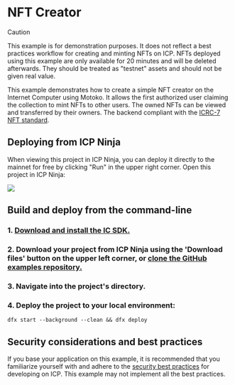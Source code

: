 # NFT Creator

> [!CAUTION]
> This example is for demonstration purposes. It does not reflect a best practices workflow for creating and minting NFTs on ICP.
> NFTs deployed using this example are only available for 20 minutes and will be deleted afterwards. They should be treated as "testnet" assets and should not be given real value.

This example demonstrates how to create a simple NFT creator on the Internet Computer using Motoko. It allows the first authorized user claiming the collection to mint NFTs to other users. The owned NFTs can be viewed and transferred by their owners. The backend compliant with the [ICRC-7 NFT standard](https://github.com/dfinity/ICRC/blob/main/ICRCs/ICRC-7/ICRC-7.md).

## Deploying from ICP Ninja

When viewing this project in ICP Ninja, you can deploy it directly to the mainnet for free by clicking "Run" in the upper right corner. Open this project in ICP Ninja:

[![](https://icp.ninja/assets/open.svg)](https://icp.ninja/i?g=https://github.com/dfinity/examples/motoko/nft-creator)

## Build and deploy from the command-line

### 1. [Download and install the IC SDK.](https://internetcomputer.org/docs/building-apps/getting-started/install)

### 2. Download your project from ICP Ninja using the 'Download files' button on the upper left corner, or [clone the GitHub examples repository.](https://github.com/dfinity/examples/)

### 3. Navigate into the project's directory.

### 4. Deploy the project to your local environment:

```
dfx start --background --clean && dfx deploy
```

## Security considerations and best practices

If you base your application on this example, it is recommended that you familiarize yourself with and adhere to the [security best practices](https://internetcomputer.org/docs/building-apps/security/overview) for developing on ICP. This example may not implement all the best practices.
